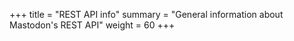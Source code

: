 +++
title = "REST API info"
summary = "General information about Mastodon's REST API"
weight = 60
+++
